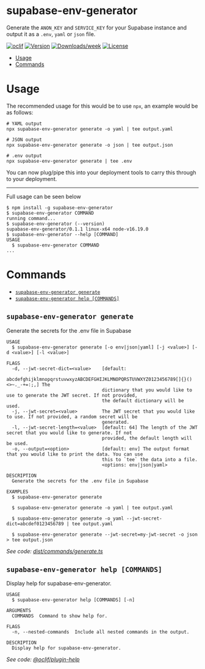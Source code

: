 supabase-env-generator
=================

Generate the `ANON_KEY` and `SERVICE_KEY` for your Supabase instance and output it as a `.env`, `yaml` or `json` file.

[![oclif](https://img.shields.io/badge/cli-oclif-brightgreen.svg)](https://oclif.io)
[![Version](https://img.shields.io/npm/v/oclif-hello-world.svg)](https://npmjs.org/package/oclif-hello-world)
[![Downloads/week](https://img.shields.io/npm/dw/oclif-hello-world.svg)](https://npmjs.org/package/oclif-hello-world)
[![License](https://img.shields.io/npm/l/oclif-hello-world.svg)](https://github.com/oclif/hello-world/blob/main/package.json)

<!-- toc -->
* [Usage](#usage)
* [Commands](#commands)
<!-- tocstop -->
# Usage

The recommended usage for this would be to use `npx`, an example would be as follows:

```shell
# YAML output
npx supabase-env-generator generate -o yaml | tee output.yaml

# JSON output
npx supabase-env-generator generate -o json | tee output.json

# .env output
npx supabase-env-generator generate | tee .env
```

You can now plug/pipe this into your deployment tools to carry this through to your deployment.

--- 

Full usage can be seen below

<!-- usage -->
```sh-session
$ npm install -g supabase-env-generator
$ supabase-env-generator COMMAND
running command...
$ supabase-env-generator (--version)
supabase-env-generator/0.1.1 linux-x64 node-v16.19.0
$ supabase-env-generator --help [COMMAND]
USAGE
  $ supabase-env-generator COMMAND
...
```
<!-- usagestop -->
# Commands
<!-- commands -->
* [`supabase-env-generator generate`](#supabase-env-generator-generate)
* [`supabase-env-generator help [COMMANDS]`](#supabase-env-generator-help-commands)

## `supabase-env-generator generate`

Generate the secrets for the .env file in Supabase

```
USAGE
  $ supabase-env-generator generate [-o env|json|yaml] [-j <value>] [-d <value>] [-l <value>]

FLAGS
  -d, --jwt-secret-dict=<value>    [default:
                                   abcdefghijklmnopqrstuvwxyzABCDEFGHIJKLMNOPQRSTUVWXYZ0123456789[]{}()<>~._-+=:;,] The
                                   dictionary that you would like to use to generate the JWT secret. If not provided,
                                   the default dictionary will be used.
  -j, --jwt-secret=<value>         The JWT secret that you would like to use. If not provided, a random secret will be
                                   generated.
  -l, --jwt-secret-length=<value>  [default: 64] The length of the JWT secret that you would like to generate. If not
                                   provided, the default length will be used.
  -o, --output=<option>            [default: env] The output format that you would like to print the data. You can use
                                   this to `tee` the data into a file.
                                   <options: env|json|yaml>

DESCRIPTION
  Generate the secrets for the .env file in Supabase

EXAMPLES
  $ supabase-env-generator generate

  $ supabase-env-generator generate -o yaml | tee output.yaml

  $ supabase-env-generator generate -o yaml --jwt-secret-dict=abcdef0123456789 | tee output.yaml

  $ supabase-env-generator generate --jwt-secret=my-jwt-secret -o json > tee output.json
```

_See code: [dist/commands/generate.ts](https://github.com/entrostat/supabase-env-generator/blob/v0.1.1/dist/commands/generate.ts)_

## `supabase-env-generator help [COMMANDS]`

Display help for supabase-env-generator.

```
USAGE
  $ supabase-env-generator help [COMMANDS] [-n]

ARGUMENTS
  COMMANDS  Command to show help for.

FLAGS
  -n, --nested-commands  Include all nested commands in the output.

DESCRIPTION
  Display help for supabase-env-generator.
```

_See code: [@oclif/plugin-help](https://github.com/oclif/plugin-help/blob/v5.2.9/src/commands/help.ts)_
<!-- commandsstop -->
